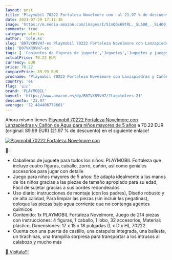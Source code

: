 ```yaml
---
layout: post
title: 'Playmobil 70222 Fortaleza Novelmore con  al 21.97 % de descuento'
date: 2021-07-29 17:11:36
image: 'https://m.media-amazon.com/images/I/51nQOx69tRL._SL500_._SL400_.jpg'
comments: true
category: ofertas
author: 'tole.es'
slug: 'B07VXR9VH7-es Playmobil 70222 Fortaleza Novelmore con Lanzapiedras y...'
sku: 'B07VXR9VH7-es'
tags: [ 'Conjuntos de figuras de juguete','Juguetes','Juguetes y juegos','Muñecos y figuras','playmobil', ]
actualPrice: 70.22 EUR
currency: EUR
price: 70.22
comparePrice: 89.99 EUR
prodname: 'Playmobil 70222 Fortaleza Novelmore con Lanzapiedras y Cañón de Agua  para niños mayores de 5 años'
country: 'es'
flag: '🇪🇸'
brand: 'PLAYMOBIL'
buyurl: 'https://www.amazon.es/dp/B07VXR9VH7/?tag=tolees-21'
descuento: '21.97'
average: '72.484406779661'
---
```


Ahora mismo tienes [Playmobil 70222 Fortaleza Novelmore con Lanzapiedras y Cañón de Agua  para niños mayores de 5 años](https://www.amazon.es/dp/B07VXR9VH7/?tag=tolees-21) a 70.22 EUR (original: 89.99 EUR) (21.97 %  de descuento) en el siguiente enlace!

[![Playmobil 70222 Fortaleza Novelmore con ](https://m.media-amazon.com/images/I/51nQOx69tRL._SL500_._SL400_.jpg)](https://www.amazon.es/dp/B07VXR9VH7/?tag=tolees-21)

🔎:

- Caballeros de juguete para todos los niños: PLAYMOBIL Fortaleza que incluye cuatro figuras, caballo, zorro, cañón, así como geniales accesorios para jugar con detalle
- Juego para niños mayores de 5 años: Se adapta idealmente a las manos de los niños gracias a las piezas de tamaño apropiado para su edad, Fácil de sujetar gracias a sus bordes redondeados
- Uso diario: instrucciones de montaje (con los padres), Diseño robusto y de alta calidad, Para limpiar las piezas (sin incluir las pegatinas), coloque las piezas bajo agua corriente que no contenga agentes químicos
- Contenido: 1x PLAYMOBIL Fortaleza Novelmore, Juego de 214 piezas con instrucciones: 4 figuras, 1 caballo, 1 lobo, 32 accesorios, Material: plástico, Dimensiones: 17 x 15 x 18 pulgadas (L x D x H), 70222
- Cuenta con una puerta de castillo, una catapulta integrada, una ballesta, un tirachinas, una trampilla sorpresa para transportar a los intrusos al calabozo y mucho más

[🛒 Visítala!!!](https://www.amazon.es/dp/B07VXR9VH7/?tag=tolees-21)

